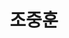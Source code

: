 ---
layout: hubs
key: Q18648500
title: 조중훈
name: 조중훈
image: 
description: 대한민국의 기업가, 한진그룹 창업주
score: 0.004544258991073098
degree: 6
---